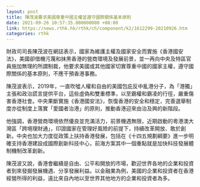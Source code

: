 ```yaml
---
layout: post
title: 陳茂波要求美國尊重中國主權並遵守國際關係基本原則
date: 2021-09-26 10:57:35.000000000 +08:00
link: https://news.rthk.hk/rthk/ch/component/k2/1612299-20210926.htm
categories: rthk
---
```


財政司司長陳茂波在網誌表示，國家為維護主權及國家安全而實施《香港國安法》，美國卻借機污蔑和抹黑香港的營商環境及發展前景，並一再向中央及特區官員施加無理的所謂制裁，他要求美國或其他國家切實尊重中國的國家主權，遵守國際關係的基本原則，不應干預香港事務。

陳茂波表示，2019年，一直吹噓人權和自由的美國包庇反中亂港分子，為「港獨」主張和政治謊言提供平台，這些虛偽和雙重標準，以至霸權和霸凌的行徑，嚴重傷害香港社會。中央果斷實施《香港國安法》，恢復香港的安全和穩定，完善選舉制度亦從制度上落實「愛國者治港」的原則，推動香港迎來由治及興的新階段。

他強調，香港營商環境依然優良並充滿活力，前景機遇無限，近期啟動的粵港澳大灣區「跨境理財通」，印證國家在管理好風險的前提下，持續改革開放、敢於創新。中央也加大力度從政策上扶持香港發展，包括在《十四五規劃綱要》進一步明確支持香港建設成國際創新科技中心，前海方案其中一個重點就是加快科技發展體制機制改革創新。

陳茂波又說，香港會繼續是自由、公平和開放的市場，歡迎世界各地的企業和投資者到來發掘發展機遇、分享發展利益。以金融業為例，美國的企業和投資者在香港經營所得的利益，遠比來自內地以至世界其他地方的企業和投資者為多。

